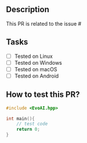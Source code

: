 <!--
Thanks a lot for making a contribution to EvoAI! 

Before you create the pull request, we ask you to check the follow boxes. (For small changes not everything needs to ticked, but the more the better!)

-   [ ] Has this change been discussed in an issue before?
-   [ ] Have you provided some example/test code for your changes?
-   [ ] If you have additional steps which need to be performed list them as tasks!
-->

## Description

<!-- Please describe your pull request. -->

This PR is related to the issue #

## Tasks

- [ ] Tested on Linux
- [ ] Tested on Windows
- [ ] Tested on macOS
- [ ] Tested on Android

## How to test this PR?

<!-- Describe how to best test these changes. -->

<!-- Please provide a [minimal, complete and verifiable example](https://stackoverflow.com/help/mcve) if possible, you can use the follow template as a start: -->

```cpp
#include <EvoAI.hpp>

int main(){
    // test code
    return 0;
}
```

